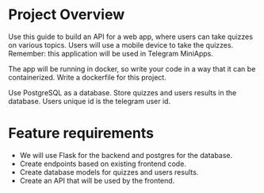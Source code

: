 # Project Overview

Use this guide to build an API for a web app, where users can take quizzes on various topics. Users will use a mobile device to take the quizzes. Remember: this application will be used in Telegram MiniApps.

The app will be running in docker, so write your code in a way that it can be containerized.
Write a dockerfile for this project.

Use PostgreSQL as a database. Store quizzes and users results in the database.
Users unique id is the telegram user id.


# Feature requirements

- We will use Flask for the backend and postgres for the database.
- Create endpoints based on existing frontend code.
- Create database models for quizzes and users results.
- Create an API that will be used by the frontend.
